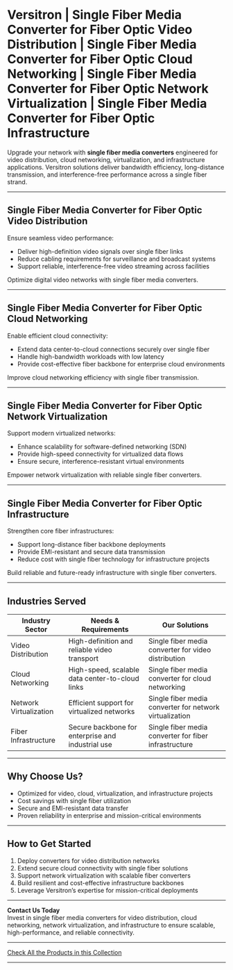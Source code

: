 # Versitron | Single Fiber Media Converter for Fiber Optic Video Distribution | Single Fiber Media Converter for Fiber Optic Cloud Networking | Single Fiber Media Converter for Fiber Optic Network Virtualization | Single Fiber Media Converter for Fiber Optic Infrastructure

Upgrade your network with **single fiber media converters** engineered for video distribution, cloud networking, virtualization, and infrastructure applications. Versitron solutions deliver bandwidth efficiency, long-distance transmission, and interference-free performance across a single fiber strand.

---

## Single Fiber Media Converter for Fiber Optic Video Distribution

Ensure seamless video performance:  

- Deliver high-definition video signals over single fiber links  
- Reduce cabling requirements for surveillance and broadcast systems  
- Support reliable, interference-free video streaming across facilities  

Optimize digital video networks with single fiber media converters.

---

## Single Fiber Media Converter for Fiber Optic Cloud Networking

Enable efficient cloud connectivity:  

- Extend data center-to-cloud connections securely over single fiber  
- Handle high-bandwidth workloads with low latency  
- Provide cost-effective fiber backbone for enterprise cloud environments  

Improve cloud networking efficiency with single fiber transmission.

---

## Single Fiber Media Converter for Fiber Optic Network Virtualization

Support modern virtualized networks:  

- Enhance scalability for software-defined networking (SDN)  
- Provide high-speed connectivity for virtualized data flows  
- Ensure secure, interference-resistant virtual environments  

Empower network virtualization with reliable single fiber converters.

---

## Single Fiber Media Converter for Fiber Optic Infrastructure

Strengthen core fiber infrastructures:  

- Support long-distance fiber backbone deployments  
- Provide EMI-resistant and secure data transmission  
- Reduce cost with single fiber technology for infrastructure projects  

Build reliable and future-ready infrastructure with single fiber converters.

---

## Industries Served

| Industry Sector           | Needs & Requirements                               | Our Solutions                                                  |
|---------------------------|----------------------------------------------------|---------------------------------------------------------------|
| Video Distribution        | High-definition and reliable video transport       | Single fiber media converter for video distribution           |
| Cloud Networking          | High-speed, scalable data center-to-cloud links    | Single fiber media converter for cloud networking             |
| Network Virtualization    | Efficient support for virtualized networks         | Single fiber media converter for network virtualization       |
| Fiber Infrastructure      | Secure backbone for enterprise and industrial use  | Single fiber media converter for fiber infrastructure         |

---

## Why Choose Us?

- Optimized for video, cloud, virtualization, and infrastructure projects  
- Cost savings with single fiber utilization  
- Secure and EMI-resistant data transfer  
- Proven reliability in enterprise and mission-critical environments  

---

## How to Get Started

1. Deploy converters for video distribution networks  
2. Extend secure cloud connectivity with single fiber solutions  
3. Support network virtualization with scalable fiber converters  
4. Build resilient and cost-effective infrastructure backbones  
5. Leverage Versitron’s expertise for mission-critical deployments  

---

**Contact Us Today**  
Invest in single fiber media converters for video distribution, cloud networking, network virtualization, and infrastructure to ensure scalable, high-performance, and reliable connectivity.

---

[Check All the Products in this Collection](https://www.versitron.com/collections/single-fiber-media-converters)

---
